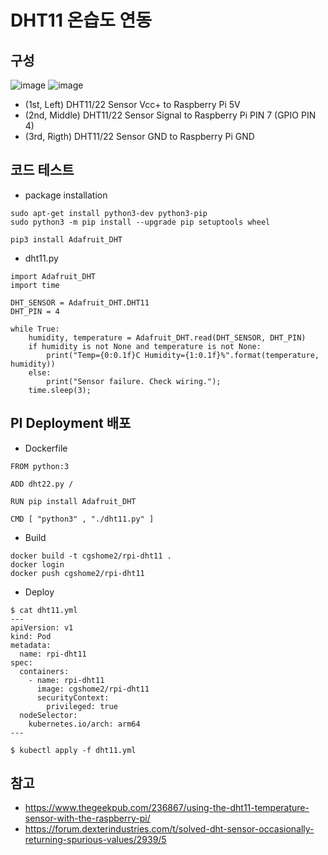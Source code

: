# DHT11 온습도 연동 

## 구성
![image](https://user-images.githubusercontent.com/11453229/124472206-cbfd9480-ddd8-11eb-8183-6f22edd9f988.png)
![image](https://user-images.githubusercontent.com/11453229/126845447-dccd49af-436f-443f-9bc4-c0267c136618.png)
- (1st, Left) DHT11/22 Sensor Vcc+ to Raspberry Pi 5V
- (2nd, Middle) DHT11/22 Sensor Signal to Raspberry Pi PIN 7 (GPIO PIN 4)
- (3rd, Rigth) DHT11/22 Sensor GND to Raspberry Pi GND

## 코드 테스트
- package installation
```
sudo apt-get install python3-dev python3-pip
sudo python3 -m pip install --upgrade pip setuptools wheel

pip3 install Adafruit_DHT
```
- dht11.py
```
import Adafruit_DHT
import time
 
DHT_SENSOR = Adafruit_DHT.DHT11
DHT_PIN = 4
 
while True:
    humidity, temperature = Adafruit_DHT.read(DHT_SENSOR, DHT_PIN)
    if humidity is not None and temperature is not None:
        print("Temp={0:0.1f}C Humidity={1:0.1f}%".format(temperature, humidity))
    else:
        print("Sensor failure. Check wiring.");
    time.sleep(3);    
```

## PI Deployment 배포
- Dockerfile
```
FROM python:3

ADD dht22.py /

RUN pip install Adafruit_DHT

CMD [ "python3" , "./dht11.py" ]
```

- Build
```
docker build -t cgshome2/rpi-dht11 .
docker login
docker push cgshome2/rpi-dht11 
```
- Deploy
```
$ cat dht11.yml
---
apiVersion: v1
kind: Pod
metadata:
  name: rpi-dht11
spec:
  containers:
    - name: rpi-dht11
      image: cgshome2/rpi-dht11 
      securityContext:
        privileged: true
  nodeSelector:
    kubernetes.io/arch: arm64
---

$ kubectl apply -f dht11.yml
```

## 참고
- https://www.thegeekpub.com/236867/using-the-dht11-temperature-sensor-with-the-raspberry-pi/
- https://forum.dexterindustries.com/t/solved-dht-sensor-occasionally-returning-spurious-values/2939/5
